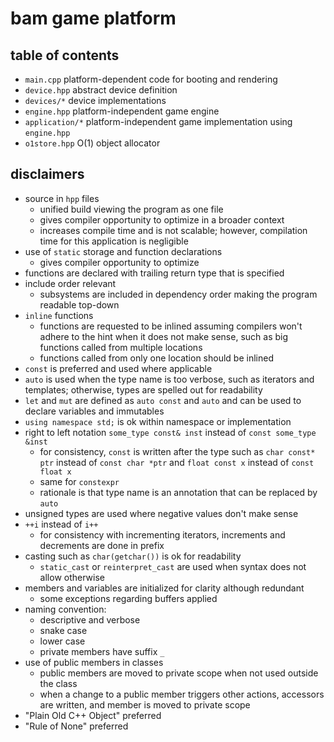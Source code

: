 # bam game platform

## table of contents
* `main.cpp` platform-dependent code for booting and rendering
* `device.hpp` abstract device definition
* `devices/*` device implementations
* `engine.hpp` platform-independent game engine
* `application/*` platform-independent game implementation using `engine.hpp`
* `o1store.hpp` O(1) object allocator

## disclaimers
* source in `hpp` files
  - unified build viewing the program as one file
  - gives compiler opportunity to optimize in a broader context
  - increases compile time and is not scalable; however, compilation time for this application is negligible
* use of `static` storage and function declarations
  - gives compiler opportunity to optimize
* functions are declared with trailing return type that is specified
* include order relevant
  - subsystems are included in dependency order making the program readable top-down
* `inline` functions
  - functions are requested to be inlined assuming compilers won't adhere to the hint when it does not make sense, such as big functions called from multiple locations
  - functions called from only one location should be inlined
* `const` is preferred and used where applicable
* `auto` is used when the type name is too verbose, such as iterators and templates; otherwise, types are spelled out for readability
* `let` and `mut` are defined as `auto const` and `auto` and can be used to declare variables and immutables
* `using namespace std;` is ok within namespace or implementation
* right to left notation `some_type const& inst` instead of `const some_type &inst`
  - for consistency, `const` is written after the type such as `char const* ptr` instead of `const char *ptr` and `float const x` instead of `const float x`
  - same for `constexpr`
  - rationale is that type name is an annotation that can be replaced by `auto`
* unsigned types are used where negative values don't make sense
* `++i` instead of `i++`
  - for consistency with incrementing iterators, increments and decrements are done in prefix
* casting such as `char(getchar())` is ok for readability
  - `static_cast` or `reinterpret_cast` are used when syntax does not allow otherwise
* members and variables are initialized for clarity although redundant
  - some exceptions regarding buffers applied
* naming convention:
  - descriptive and verbose
  - snake case
  - lower case
  - private members have suffix `_`
* use of public members in classes
  - public members are moved to private scope when not used outside the class
  - when a change to a public member triggers other actions, accessors are written, and member is moved to private scope
* "Plain Old C++ Object" preferred
* "Rule of None" preferred
